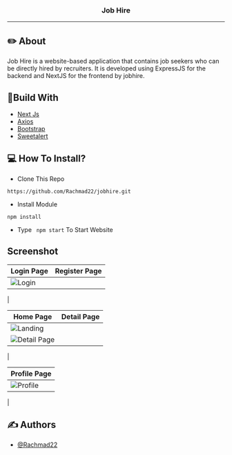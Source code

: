 <p align="center">

  <h3 align="center">Job Hire</h3>

---

## ✏️ About
Job Hire is a website-based application that contains job seekers who can be directly hired by recruiters. It is developed using ExpressJS for the backend and NextJS for the frontend by jobhire.


## 🔖Build With

- [Next Js](https://nextjs.org)
- [Axios](https://www.npmjs.com/package/axios)
- [Bootstrap](https://www.npmjs.com/package/bootstrap)
- [Sweetalert](https://www.npmjs.com/package/sweetalert)

## 💻 How To Install?

- Clone This Repo

```
https://github.com/Rachmad22/jobhire.git
```

- Install Module

```
npm install
```

- Type ` npm start` To Start Website

## Screenshot

| Login Page | Register Page |
| ------------- | ------------- |
| ![Login](https://user-images.githubusercontent.com/116181515/230851840-3b721e3a-1677-4634-a88a-cb2aca6cb438.jpg)
 |

| Home Page  | Detail Page |
| ------------- | ------------- |
| ![Landing](https://user-images.githubusercontent.com/116181515/230852048-68f76add-480c-49ff-bf31-82925c4dd3af.jpg)
 | ![Detail Page](https://user-images.githubusercontent.com/116181515/230852878-37774fab-0d97-4cb7-96ba-288ec7908170.jpg)
 |

| Profile Page |
| ------------- |
| ![Profile](https://user-images.githubusercontent.com/116181515/230853586-702e6c8a-fe81-4e53-a31e-d4a12d3cab9d.jpg)
 |


## ✍️ Authors

- [@Rachmad22](https://github.com/Rachmad22)
